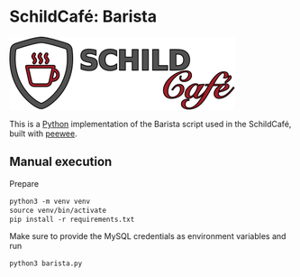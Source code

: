 # SchildCafé: Barista

![SchildCafé](logo.png)

This is a [Python](https://go.dev/) implementation of the Barista script used in the SchildCafé,
built with [peewee](http://docs.peewee-orm.com/en/latest/).

## Manual execution

Prepare
```
python3 -m venv venv
source venv/bin/activate
pip install -r requirements.txt
```

Make sure to provide the MySQL credentials as environment variables and run
```
python3 barista.py
```
